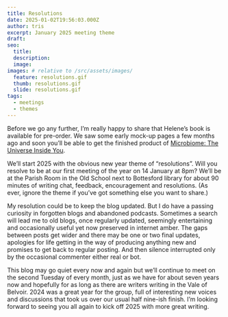 ```yaml
---
title: Resolutions
date: 2025-01-02T19:56:03.000Z
author: tris
excerpt: January 2025 meeting theme
draft: 
seo:
  title:
  description:
  image: 
images: # relative to /src/assets/images/
  feature: resolutions.gif
  thumb: resolutions.gif
  slide: resolutions.gif
tags:
  - meetings
  - themes
---
```

Before we go any further, I’m really happy to share that Helene’s book is available for pre-order. We saw some early mock-up pages a few months ago and soon you’ll be able to get the finished product of [Microbiome: The Universe Inside You](https://www.amazon.co.uk/Microbiome-Universe-Inside-Helene-Priestley-ebook/dp/B0CZTRDHHW/ref=mp_s_a_1_1?crid=31P45VPDEOVZG&dib=eyJ2IjoiMSJ9.rzfpkRmu6mST6qVokBy5wQ.1BwPG48LFdLGkWXUEvw7CK6u1xcVNgod2-rW8vDbxr0&dib_tag=se&keywords=helene+priestley&nsdOptOutParam=true&qid=1735844673&sprefix=helene+pr%2Caps%2C96&sr=8-1).

We’ll start 2025 with the obvious new year theme of “resolutions”. Will you resolve to be at our first meeting of the year on 14 January at 8pm? We’ll be at the Parish Room in the Old School next to Bottesford library for about 90 minutes of writing chat, feedback, encouragement and resolutions. (As ever, ignore the theme if you’ve got something else you want to share.)

My resolution could be to keep the blog updated. But I do have a passing curiosity in forgotten blogs and abandoned podcasts. Sometimes a search will lead me to old blogs, once regularly updated, seemingly entertaining and occasionally useful yet now preserved in internet amber. The gaps between posts get wider and there may be one or two final updates, apologies for life getting in the way of producing anything new and promises to get back to regular posting. And then silence interrupted only by the occasional commenter either real or bot.

This blog may go quiet every now and again but we’ll continue to meet on the second Tuesday of every month, just as we have for about seven years now and hopefully for as long as there are writers writing in the Vale of Belvoir. 2024 was a great year for the group, full of interesting new voices and discussions that took us over our usual half nine-ish finish. I’m looking forward to seeing you all again to kick off 2025 with more great writing. 
